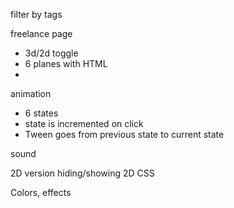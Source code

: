 filter by tags

freelance page
- 3d/2d toggle
- 6 planes with HTML 
- 


animation
- 6 states
- state is incremented on click
- Tween goes from previous state to current state

sound

2D version hiding/showing
2D CSS

Colors, effects

